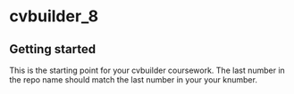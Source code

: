 # cvbuilder_8



## Getting started

This is the starting point for your cvbuilder coursework. The last number in the repo name should match the last number in your your knumber. 
